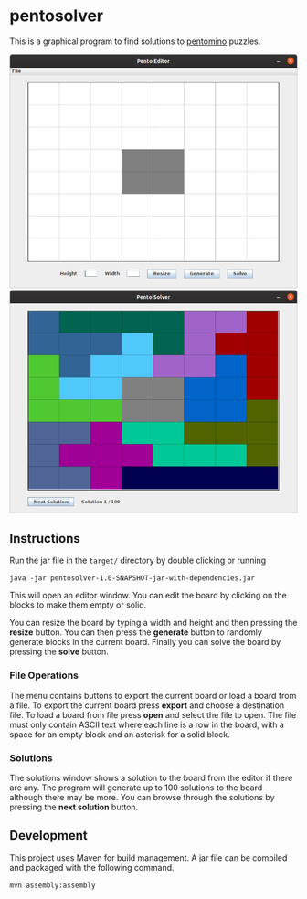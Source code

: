 # pentosolver

This is a graphical program to find solutions to [pentomino](https://en.wikipedia.org/wiki/Pentomino) puzzles.

![Pento Editor](pentoeditor.png)
![Pento Solver](pentosolver.png)

## Instructions

Run the jar file in the `target/` directory by double clicking or running

    java -jar pentosolver-1.0-SNAPSHOT-jar-with-dependencies.jar

This will open an editor window. You can edit the board by clicking on the blocks to make them empty or solid.

You can resize the board by typing a width and height and then pressing the **resize** button. You can then press the **generate** button to randomly generate blocks in the current board. Finally you can solve the board by pressing the **solve** button.

### File Operations

The menu contains buttons to export the current board or load a board from a file. To export the current board press **export** and choose a destination file. To load a board from file press **open** and select the file to open. The file must only contain ASCII text where each line is a row in the board, with a space for an empty block and an asterisk for a solid block.

### Solutions

The solutions window shows a solution to the board from the editor if there are any. The program will generate up to 100 solutions to the board although there may be more. You can browse through the solutions by pressing the **next solution** button.

## Development

This project uses Maven for build management. A jar file can be compiled and packaged with the following command.

    mvn assembly:assembly

